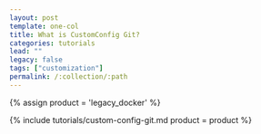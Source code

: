 ```yaml
---
layout: post
template: one-col
title: What is CustomConfig Git?
categories: tutorials
lead: ""
legacy: false
tags: ["customization"]
permalink: /:collection/:path
---
```


{% assign product = 'legacy_docker' %}

{% include tutorials/custom-config-git.md product = product %}

